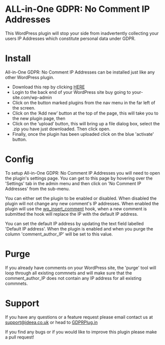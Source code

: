 # ALL-in-One GDPR: No Comment IP Addresses 

This WordPress plugin will stop your side from inadvertently collecting your users IP Addresses which constitute personal data under GDPR.


# Install

All-in-One GDPR: No Comment IP Addresses can be installed just like any other WordPress plugin.

- Download this rep by clicking [HERE](https://github.com/Ideea-Technologies/All-in-One-GDPR-No-Comment-IP-Addresses/archive/v1.0.zip)
- Login to the back end of your WordPress site buy going to your-site.com/wp-admin
- Click on the button marked plugins from the nav menu in the far left of the screen.
- Click on the ‘Add new’ button at the top of the page, this will take you to the new plugin page, then
- Click on the ‘upload’ button, this will bring up a file dialog box, select the .zip you have just downloaded. Then click open.
- Finally, once the plugin has been uploaded click on the blue 'activate' button.

# Config
To setup All-in-One GDPR: No Comment IP Addresses you will need to open the plugin's settings page. You can get to this page by hovering over the 'Settings' tab in the admin menu and then click on 'No Comment IP Addresses' from the sub-menu.

You can either set the plugin to be enabled or disabled. When disabled the plugin will not change any new comment's IP addresses. When enabled the plugin will use the [wp_insert_comment](https://developer.wordpress.org/reference/hooks/wp_insert_comment/) hook, when a new comment is submitted the hook will replace the IP with the default IP address.

You can set the default IP address by updating the text field labelled 'Default IP address'. When the plugin is enabled and when you purge the column 'comment_author_IP' will be set to this value.

# Purge
If you already have comments on your WordPress site, the 'purge' tool will loop through all existing commnets and will make sure that the comment_author_IP does not contain any IP address for all existing commnets.

# Support
If you have any questions or a feature request please email contact us at support@ideea.co.uk or head to [GDPRPlug.in](https://gdprplug.in)

If you find any bugs or if you would like to improve this plugin please make a pull request!


